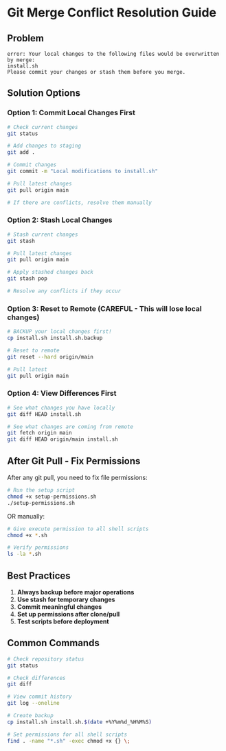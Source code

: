 # Git Merge Conflict Resolution Guide

## Problem
```
error: Your local changes to the following files would be overwritten by merge:
install.sh
Please commit your changes or stash them before you merge.
```

## Solution Options

### Option 1: Commit Local Changes First
```bash
# Check current changes
git status

# Add changes to staging
git add .

# Commit changes
git commit -m "Local modifications to install.sh"

# Pull latest changes
git pull origin main

# If there are conflicts, resolve them manually
```

### Option 2: Stash Local Changes
```bash
# Stash current changes
git stash

# Pull latest changes
git pull origin main

# Apply stashed changes back
git stash pop

# Resolve any conflicts if they occur
```

### Option 3: Reset to Remote (CAREFUL - This will lose local changes)
```bash
# BACKUP your local changes first!
cp install.sh install.sh.backup

# Reset to remote
git reset --hard origin/main

# Pull latest
git pull origin main
```

### Option 4: View Differences First
```bash
# See what changes you have locally
git diff HEAD install.sh

# See what changes are coming from remote
git fetch origin main
git diff HEAD origin/main install.sh
```

## After Git Pull - Fix Permissions

After any git pull, you need to fix file permissions:

```bash
# Run the setup script
chmod +x setup-permissions.sh
./setup-permissions.sh
```

OR manually:

```bash
# Give execute permission to all shell scripts
chmod +x *.sh

# Verify permissions
ls -la *.sh
```

## Best Practices

1. **Always backup before major operations**
2. **Use stash for temporary changes**
3. **Commit meaningful changes**
4. **Set up permissions after clone/pull**
5. **Test scripts before deployment**

## Common Commands

```bash
# Check repository status
git status

# Check differences
git diff

# View commit history
git log --oneline

# Create backup
cp install.sh install.sh.$(date +%Y%m%d_%H%M%S)

# Set permissions for all shell scripts
find . -name "*.sh" -exec chmod +x {} \;
```
